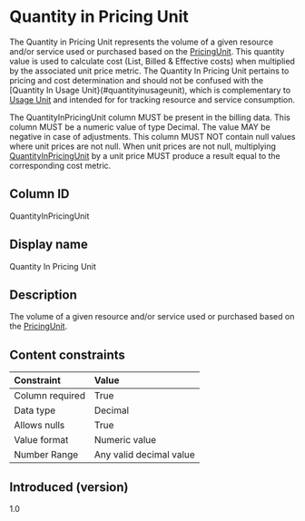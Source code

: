 # Quantity in Pricing Unit

The Quantity in Pricing Unit represents the volume of a given resource and/or service used or purchased based on the [PricingUnit](#pricingunit). This quantity value is used to calculate cost (List, Billed & Effective costs) when multiplied by the associated unit price metric. The Quantity In Pricing Unit pertains to pricing and cost determination and should not be confused with the [Quantity In Usage Unit}(#quantityinusageunit), which is complementary to [Usage Unit](#usageunit) and intended for for tracking resource and service consumption.

The QuantityInPricingUnit column MUST be present in the billing data. This column MUST be a numeric value of type Decimal. The value MAY be negative in case of adjustments. This column MUST NOT contain null values where unit prices are not null. When unit prices are not null, multiplying [QuantityInPricingUnit](#quantityinpricingunit) by a unit price MUST produce a result equal to the corresponding cost metric.

## Column ID

QuantityInPricingUnit

## Display name

Quantity In Pricing Unit

## Description

The volume of a given resource and/or service used or purchased based on the [PricingUnit](#pricingunit).

## Content constraints

|    Constraint   |      Value                |
|:----------------|:--------------------------|
| Column required | True                      |
| Data type       | Decimal                   |
| Allows nulls    | True                      |
| Value format    | Numeric value             |
| Number Range    | Any valid decimal value   |

## Introduced (version)

1.0
